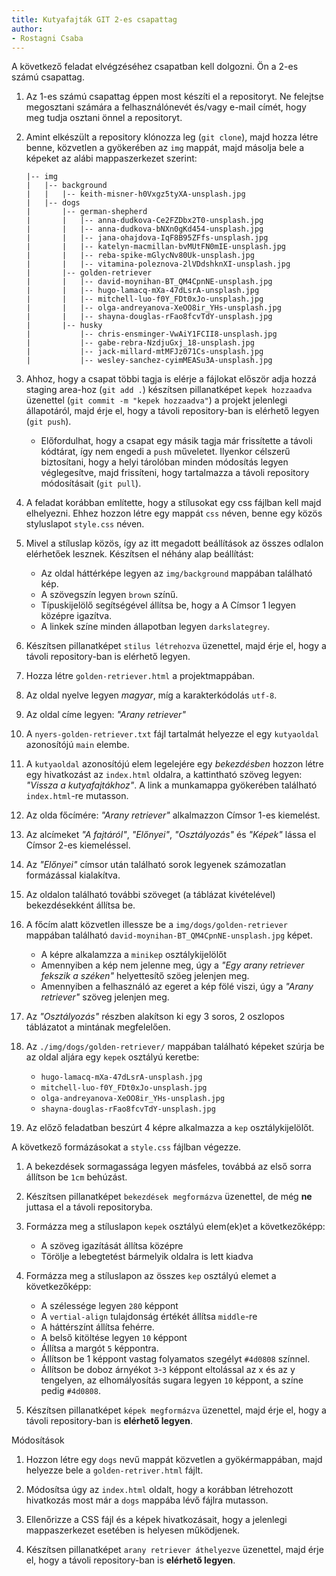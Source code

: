 ```yaml
---
title: Kutyafajták GIT 2-es csapattag
author:
- Rostagni Csaba
---
```


A következő feladat elvégzéséhez csapatban kell dolgozni. Ön a 2-es számú csapattag.

1. Az 1-es számú csapattag éppen most készíti el a repositoryt. Ne felejtse megosztani számára a felhasználónevét és/vagy e-mail címét, hogy meg tudja osztani önnel a repositoryt.

1. Amint elkészült a repository klónozza leg (`git clone`), majd hozza létre benne, közvetlen a gyökerében az `img` mappát, majd másolja bele a képeket az alábi mappaszerkezet szerint:

    ```text
    |-- img
    |   |-- background
    |   |   |-- keith-misner-h0Vxgz5tyXA-unsplash.jpg
    |   |-- dogs
    |       |-- german-shepherd
    |       |   |-- anna-dudkova-Ce2FZDbx2T0-unsplash.jpg
    |       |   |-- anna-dudkova-bNXn0gKd454-unsplash.jpg
    |       |   |-- jana-ohajdova-IqF8B95ZFfs-unsplash.jpg
    |       |   |-- katelyn-macmillan-bvMUtFN0mIE-unsplash.jpg
    |       |   |-- reba-spike-mGlycNv80Uk-unsplash.jpg
    |       |   |-- vitamina-poleznova-2lVDdshknXI-unsplash.jpg
    |       |-- golden-retriever
    |       |   |-- david-moynihan-BT_QM4CpnNE-unsplash.jpg
    |       |   |-- hugo-lamacq-mXa-47dLsrA-unsplash.jpg
    |       |   |-- mitchell-luo-f0Y_FDt0xJo-unsplash.jpg
    |       |   |-- olga-andreyanova-XeOO8ir_YHs-unsplash.jpg
    |       |   |-- shayna-douglas-rFao8fcvTdY-unsplash.jpg
    |       |-- husky
    |           |-- chris-ensminger-VwAiY1FCII8-unsplash.jpg
    |           |-- gabe-rebra-NzdjuGxj_18-unsplash.jpg
    |           |-- jack-millard-mtMFJz071Cs-unsplash.jpg
    |           |-- wesley-sanchez-cyimMEASu3A-unsplash.jpg
    ```

1. Ahhoz, hogy  a csapat többi tagja is elérje a fájlokat először adja hozzá staging area-hoz (`git add .`) készítsen pillanatképet `kepek hozzaadva` üzenettel (`git commit -m "kepek hozzaadva"`) a projekt jelenlegi állapotáról, majd érje el, hogy a távoli repository-ban is elérhető legyen (`git push`).

    - Előfordulhat, hogy a csapat egy másik tagja már frissítette a távoli kódtárat, így nem engedi a `push` műveletet. Ilyenkor célszerű biztosítani, hogy a helyi tárolóban minden módosítás legyen véglegesítve, majd frissíteni, hogy tartalmazza a távoli repository módosításait (`git pull`).

1. A feladat korábban említette, hogy a stílusokat egy css fájlban kell majd elhelyezni. Ehhez hozzon létre egy mappát `css` néven, benne egy közös styluslapot `style.css` néven.

1. Mivel a stíluslap közös, így az itt megadott beállítások az összes odlalon elérhetőek lesznek. Készítsen el néhány alap beállítást:

    - Az oldal háttérképe legyen az `img/background` mappában található kép.
    - A szövegszín legyen `brown` színű.
    - Típuskijelölő segítségével állítsa be, hogy a A Címsor 1 legyen középre igazítva.
    - A linkek színe minden állapotban legyen `darkslategrey`.

1. Készítsen pillanatképet `stilus létrehozva` üzenettel, majd érje el, hogy a távoli repository-ban is elérhető legyen.

1. Hozza létre `golden-retriever.html` a projektmappában.

1. Az oldal nyelve legyen *magyar*, míg a karakterkódolás `utf-8`.
1. Az oldal címe legyen: *"Arany retriever"*
1. A `nyers-golden-retriever.txt` fájl tartalmát helyezze el egy `kutyaoldal` azonosítójú `main` elembe.
1. A `kutyaoldal` azonosítójú elem legelejére egy *bekezdésben* hozzon létre egy hivatkozást az `index.html` oldalra, a kattintható szöveg legyen: *"Vissza a kutyafajtákhoz"*. A link a munkamappa gyökerében található `index.html`-re mutasson.
1. Az olda főcímére: *"Arany retriever"* alkalmazzon Címsor 1-es kiemelést.
1. Az alcímeket *"A fajtáról"*, *"Előnyei"*, *"Osztályozás"* és *"Képek"* lássa el Címsor 2-es kiemeléssel.
1. Az *"Előnyei"* címsor után található sorok legyenek számozatlan formázással kialakítva.
1. Az oldalon található további szöveget (a táblázat kivételével) bekezdésekként állítsa be.
1. A főcím alatt közvetlen illessze be a `img/dogs/golden-retriever` mappában található `david-moynihan-BT_QM4CpnNE-unsplash.jpg` képet.
    - A képre alkalamzza a `minikep` osztálykijelölőt
    - Amennyiben a kép nem jelenne meg, úgy a *"Egy arany retriever fekszik a széken"* helyettesítő szöeg jelenjen meg.
    - Amennyiben a felhasználó az egeret a kép fölé viszi, úgy a *"Arany retriever"* szöveg jelenjen meg.
1. Az *"Osztályozás"* részben alakítson ki egy 3 soros, 2 oszlopos táblázatot a mintának megfelelően.
1. Az `./img/dogs/golden-retriever/` mappában található képeket szúrja be az oldal aljára egy `kepek` osztályú keretbe: 
    - `hugo-lamacq-mXa-47dLsrA-unsplash.jpg`
    - `mitchell-luo-f0Y_FDt0xJo-unsplash.jpg`
    - `olga-andreyanova-XeOO8ir_YHs-unsplash.jpg`
    - `shayna-douglas-rFao8fcvTdY-unsplash.jpg`
1. Az előző feladatban beszúrt 4 képre alkalmazza a `kep` osztálykijelölőt.

A következő formázásokat a `style.css` fájlban végezze.


1. A bekezdések sormagassága legyen másfeles, továbbá az első sorra állítson be `1cm` behúzást.

1. Készítsen pillanatképet `bekezdések megformázva` üzenettel, de még **ne** juttasa el a távoli repositoryba.

1. Formázza meg a stíluslapon `kepek` osztályú elem(ek)et a következőképp:
    - A szöveg igazítását állítsa középre
    - Törölje a lebegtetést bármelyik oldalra is lett kiadva

1. Formázza meg a stíluslapon az összes `kep` osztályú elemet a következőképp:
    - A szélessége legyen `280` képpont
    - A `vertial-align` tulajdonság értékét állítsa `middle`-re
    - A háttérszínt állítsa fehérre.
    - A belső kitöltése legyen `10` képpont
    - Állítsa a margót `5` képpontra.
    - Állítson be 1 képpont vastag folyamatos szegélyt `#4d0808` színnel.
    - Állítson be doboz árnyékot `3`-`3` képpont eltolással az x és az y tengelyen, az elhomályosítás sugara legyen `10` képpont, a színe pedig `#4d0808`.

1. Készítsen pillanatképet `képek megformázva` üzenettel, majd érje el, hogy a távoli repository-ban is **elérhető legyen**.

Módosítások

1. Hozzon létre egy `dogs` nevű mappát közvetlen a gyökérmappában, majd helyezze bele a `golden-retriver.html` fájlt.

1. Módosítsa úgy az `index.html` oldalt, hogy a korábban létrehozott hivatkozás most már a `dogs` mappába lévő fájlra mutasson.

1. Ellenőrizze a CSS fájl és a képek hivatkozásait, hogy a jelenlegi mappaszerkezet esetében is helyesen működjenek.

1. Készítsen pillanatképet `arany retriever áthelyezve` üzenettel, majd érje el, hogy a távoli repository-ban is **elérhető legyen**.